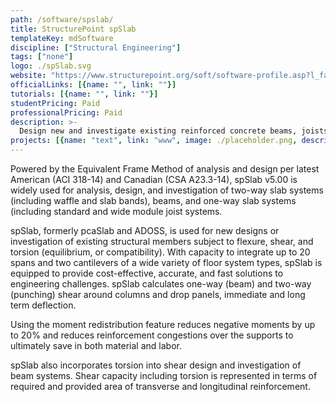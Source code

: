 ```yaml
---
path: /software/spslab/
title: StructurePoint spSlab
templateKey: mdSoftware
discipline: ["Structural Engineering"]
tags: ["none"]
logo: ./spSlab.svg
website: "https://www.structurepoint.org/soft/software-profile.asp?l_family_id=55"
officialLinks: [{name: "", link: ""}]
tutorials: [{name: "", link: ""}]
studentPricing: Paid
professionalPricing: Paid
description: >-
  Design new and investigate existing reinforced concrete beams, joists, one-way, two-way and slab band systems
projects: [{name: "text", link: "www", image: ./placeholder.png, description: "blah blah"}]
---
```


Powered by the Equivalent Frame Method of analysis and design per latest American (ACI 318-14) and Canadian (CSA A23.3-14), spSlab v5.00 is widely used for analysis, design, and investigation of two-way slab systems (including waffle and slab bands), beams, and one-way slab systems (including standard and wide module joist systems.

spSlab, formerly pcaSlab and ADOSS, is used for new designs or investigation of existing structural members subject to flexure, shear, and torsion (equilibrium, or compatibility). With capacity to integrate up to 20 spans and two cantilevers of a wide variety of floor system types, spSlab is equipped to provide cost-effective, accurate, and fast solutions to engineering challenges. spSlab calculates one-way (beam) and two-way (punching) shear around columns and drop panels, immediate and long term deflection.

Using the moment redistribution feature reduces negative moments by up to 20% and reduces reinforcement congestions over the supports to ultimately save in both material and labor.

spSlab also incorporates torsion into shear design and investigation of beam systems. Shear capacity including torsion is represented in terms of required and provided area of transverse and longitudinal reinforcement.
